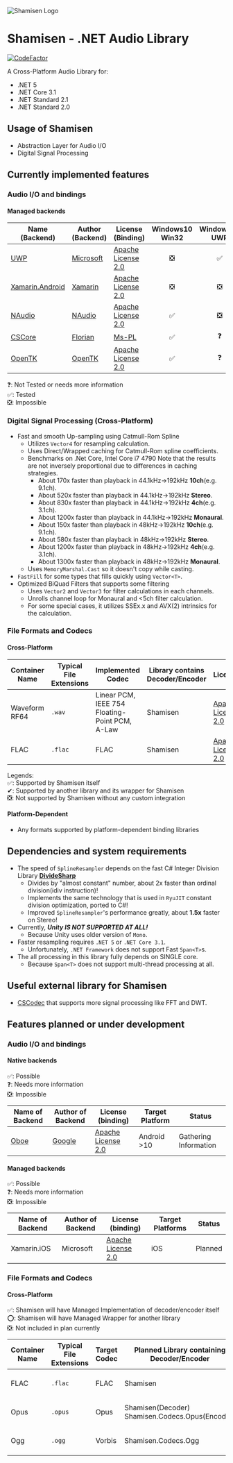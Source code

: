 ![Shamisen Logo](Shamisen-Logo.svg)

# Shamisen - .NET Audio Library

[![CodeFactor](https://www.codefactor.io/repository/github/minecake147e/shamisen/badge)](https://www.codefactor.io/repository/github/minecake147e/shamisen)

A Cross-Platform Audio Library for:

- .NET 5
- .NET Core 3.1
- .NET Standard 2.1
- .NET Standard 2.0

## Usage of Shamisen ##

- Abstraction Layer for Audio I/O
- Digital Signal Processing

## Currently implemented features ##

### Audio I/O and bindings
#### Managed backends

| Name (Backend) | Author (Backend) | License (Binding) | Windows10 Win32 | Windows10 UWP | Android | Linux | iOS | Mac OSX | 
|--|--|--|:--:|:--:|:--:|:--:|:--:|:--:|
| [UWP](https://docs.microsoft.com/en-us/windows/uwp/get-started/universal-application-platform-guide) | [Microsoft](https://github.com/microsoft) | [Apache License 2.0](https://github.com/MineCake147E/Shamisen/blob/develop/LICENSE.md) | ❎ | ✅ | ❎ | ❎ | ❎ | ❎ |
| [Xamarin.Android](https://github.com/xamarin/xamarin-android) | [Xamarin](https://github.com/xamarin) | [Apache License 2.0](https://github.com/MineCake147E/Shamisen/blob/develop/LICENSE.md) | ❎ | ❎ | ✅ | ❎ | ❎ | ❎ |
| [NAudio](https://github.com/naudio/NAudio) | [NAudio](https://github.com/naudio) | [Apache License 2.0](https://github.com/MineCake147E/Shamisen/blob/develop/LICENSE.md) | ✅ | ❎ | ❎ | ❎ | ❎ | ❎ |
| [CSCore](https://github.com/filoe/cscore) | [Florian](https://github.com/filoe) | [Ms-PL](https://github.com/filoe/cscore/blob/master/license.md) | ✅ | ❓ | ❎ | ❎ | ❎ | ❎ |
| [OpenTK](https://github.com/opentk/opentk) | [OpenTK](https://github.com/opentk) | [Apache License 2.0](https://github.com/MineCake147E/Shamisen/blob/develop/LICENSE.md) | ✅ | ❓ | ❓ | ❓ | ❓ | ❓ |

❓: Not Tested or needs more information  
✅: Tested  
❎: Impossible  

### Digital Signal Processing (Cross-Platform)

- Fast and smooth Up-sampling using Catmull-Rom Spline
  - Utilizes `Vector4` for resampling calculation.
  - Uses Direct/Wrapped caching for Catmull-Rom spline coefficients. 
  - Benchmarks on .Net Core, Intel Core i7 4790
    Note that the results are not inversely proportional due to differences in caching strategies.
    - About 170x faster than playback in 44.1kHz→192kHz **10ch**(e.g. 9.1ch).
    - About 520x faster than playback in 44.1kHz→192kHz **Stereo**.
    - About 830x faster than playback in 44.1kHz→192kHz **4ch**(e.g. 3.1ch).
    - About 1200x faster than playback in 44.1kHz→192kHz **Monaural**.
    - About 150x faster than playback in 48kHz→192kHz **10ch**(e.g. 9.1ch).
    - About 580x faster than playback in 48kHz→192kHz **Stereo**.
    - About 1200x faster than playback in 48kHz→192kHz **4ch**(e.g. 3.1ch).
    - About 1300x faster than playback in 48kHz→192kHz **Monaural**.
  - Uses `MemoryMarshal.Cast` so it doesn't copy while casting.
- `FastFill` for some types that fills quickly using `Vector<T>`.
- Optimized BiQuad Filters that supports some filtering
  - Uses `Vector2` and `Vector3` for filter calculations in each channels.
  - Unrolls channel loop for Monaural and <5ch filter calculation.
  - For some special cases, it utilizes SSEx.x and AVX(2) intrinsics for the calculation.

### File Formats and Codecs

#### Cross-Platform

| Container Name | Typical File Extensions | Implemented Codec | Library contains Decoder/Encoder | License | Decoding | Encoding |
|--|--|--|--|--|:--:|:--:|
| Waveform<br/>RF64 | `.wav` | Linear PCM, IEEE 754 Floating-Point PCM, A-Law | Shamisen | [Apache License 2.0](https://github.com/MineCake147E/Shamisen/blob/develop/LICENSE.md) | ✅ | ✅ |
| FLAC | `.flac` | FLAC | Shamisen | [Apache License 2.0](https://github.com/MineCake147E/Shamisen/blob/develop/LICENSE.md) | ✅ | ❎(Planned) |

Legends:  
✅: Supported by Shamisen itself  
✔: Supported by another library and its wrapper for Shamisen  
❎: Not supported by Shamisen without any custom integration  

#### Platform-Dependent

- Any formats supported by platform-dependent binding libraries

## Dependencies and system requirements ##

- The speed of `SplineResampler` depends on the fast C# Integer Division Library **[DivideSharp](https://github.com/MineCake147E/DivideSharp)**
  - Divides by "almost constant" number, about 2x faster than ordinal division(idiv instruction)!
  - Implements the same technology that is used in `RyuJIT` constant division optimization, ported to C#!
  - Improved `SplineResampler`'s performance greatly, about **1.5x** faster on Stereo!
- Currently, **_Unity IS NOT SUPPORTED AT ALL!_**
  - Because Unity uses older version of `Mono`.
- Faster resampling requires `.NET 5` or `.NET Core 3.1`.
  - Unfortunately, `.NET Framework` does not support Fast `Span<T>`s.
- The all processing in this library fully depends on SINGLE core.
  - Because `Span<T>` does not support multi-thread processing at all.

## Useful external library for Shamisen ##

- [CSCodec](https://github.com/MineCake147E/CSCodec) that supports more signal processing like FFT and DWT.

## Features planned or under development ##


### Audio I/O and bindings

#### Native backends

✅: Possible  
❓: Needs more information  
❎: Impossible   

| Name of Backend | Author of Backend | License (binding) | Target Platform | Status |
|--|--|--|--|--|
| [Oboe](https://github.com/google/oboe) | [Google](https://github.com/google) | [Apache License 2.0](https://github.com/MineCake147E/Shamisen/blob/develop/LICENSE.md) | Android >10 | Gathering Information |

#### Managed backends

✅: Possible  
❓: Needs more information  
❎: Impossible  

| Name of Backend | Author of Backend | License (binding) | Target Platforms | Status |
|--|--|--|--|--|
| Xamarin.iOS | Microsoft | [Apache License 2.0](https://github.com/MineCake147E/Shamisen/blob/develop/LICENSE.md) | iOS | Planned |


### File Formats and Codecs

#### Cross-Platform

✅: Shamisen will have Managed Implementation of decoder/encoder itself  
⭕: Shamisen will have Managed Wrapper for another library  
❎: Not included in plan currently  

| Container Name | Typical File Extensions | Target Codec | Planned Library containing Decoder/Encoder | Planned Library License | Decoding | Encoding | Status |
|--|--|--|--|--|:--:|:--:|--|
| FLAC | `.flac` | FLAC | Shamisen | [Apache License 2.0](https://github.com/MineCake147E/Shamisen/blob/develop/LICENSE.md) | ✅ | ✅ | Implemented Decoder |
| Opus | `.opus` | Opus | Shamisen(Decoder)<br/>Shamisen.Codecs.Opus(Encoder) | [Apache License 2.0](https://github.com/MineCake147E/Shamisen/blob/develop/LICENSE.md) | ✅ | ⭕ | Planned |
| Ogg | `.ogg` | Vorbis | Shamisen.Codecs.Ogg | [Apache License 2.0](https://github.com/MineCake147E/Shamisen/blob/develop/LICENSE.md) | ⭕ | ⭕ | Planned |
